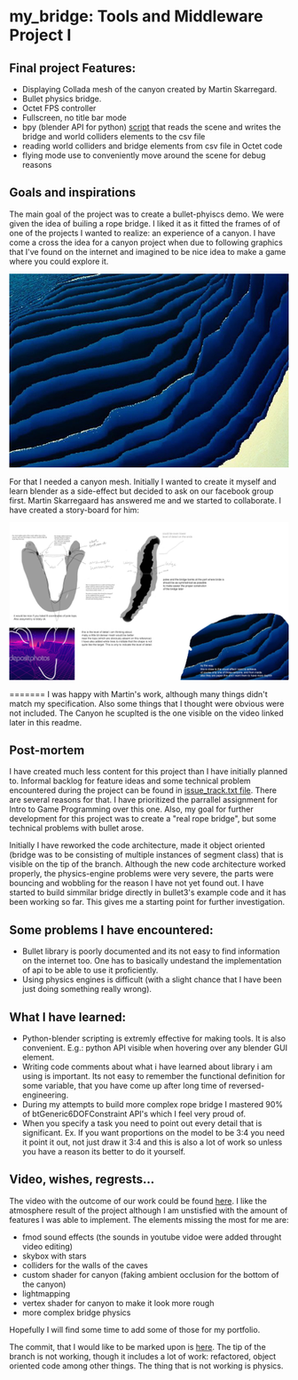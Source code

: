 # my_bridge: Tools and Middleware Project I

## Final project Features:
* Displaying Collada mesh of the canyon created by Martin Skarregard.
* Bullet physics bridge.
* Octet FPS controller
* Fullscreen, no title bar mode
* bpy (blender API for python) [script](https://github.com/witold-gawlowski/octet/blob/Tools_and_Middleware_1/octet/assets/projects/my_bridge/scripts/box_tracker.py) that reads the scene and writes the bridge and world colliders elements to the csv file
* reading world colliders and bridge elements from csv file in Octet code
* flying mode use to conveniently move around the scene for debug reasons

## Goals and inspirations 

The main goal of the project was to create a bullet-phyiscs demo. We were given the idea of builing a rope bridge. I liked it as it fitted the frames of of one of the projects I wanted to realize: an experience of a canyon. I have come a cross the idea for a canyon project when due to following graphics that I've found on the internet and imagined to be nice idea to make a game where you could explore it. 

![inspirtation](https://github.com/witold-gawlowski/octet/blob/Tools_and_Middleware_1/octet/src/projects/my_bridge/Concept/14446003_1212966025441859_1981789854985566161_n.jpg) 

For that I needed a canyon mesh. Initially I wanted to create it myself and learn blender as a side-effect but decided to ask on our facebook group first. Martin Skarregaard has answered me and we started to collaborate. I have created a story-board for him: 

![](https://github.com/witold-gawlowski/octet/blob/Tools_and_Middleware_1/octet/src/projects/my_bridge/Concept/canyon%20mesh%20specification.jpg)


=======
I was happy with Martin's work, although many things didn't match my specification. Also some things that I thought were obvious were not included.
The Canyon he scuplted is the one visible on the video linked later in this readme. 

## Post-mortem
 
I have created much less content for this project than I have initially planned to. Informal backlog for feature ideas and some technical problem encountered during the project can be found in [issue_track.txt file](https://github.com/witold-gawlowski/octet/blob/Tools_and_Middleware_1/octet/src/projects/my_bridge/Concept/issue_tracker.txt). There are several reasons for that. I have prioritized  the parrallel assignment for Intro to Game Programming over this one. Also, my goal for further development for this project was to create a "real rope bridge", but some technical problems with bullet arose. 

Initially I have reworked the code architecture, made it object oriented (bridge was to be consisting of multiple instances of segment class) that is visible on the tip of the branch. 
Although the new code architecture worked properly, the physics-engine problems were very severe, the parts were bouncing and wobbling for the reason I have not yet found out. I have started to build simmilar bridge directly in bullet3's example code and it has been working so far. This gives me a starting point for further investigation. 

## Some problems I have encountered:
* Bullet library is poorly documented and its not easy to find information on the internet too. One has to basically undestand the implementation of api to be able to use it proficiently.
* Using physics engines is difficult (with a slight chance that I have been just doing something really wrong).

## What I have learned:
* Python-blender scripting is extremly effective for making tools. It is also convenient. E.g.: python API visible when hovering over any blender GUI element. 
* Writing code comments about what i have learned about library i am using is important. Its not easy to remember the functional definition for some variable, that you have come up after long time of reversed-engineering.
* During my attempts to build more complex rope bridge I mastered 90% of btGeneric6DOFConstraint API's which I feel very proud of. 
* When you specify a task you need to point out every detail that is significant. Ex. If you want proportions on the model to be 3:4 you need it point it out, not just draw it 3:4 and this is also a lot of work so unless you have a reason its better to do it yourself. 

## Video, wishes, regrests...
The video with the outcome of our work could be found [here](https://www.youtube.com/watch?v=uHrpnjAkioI). I like the atmosphere result of the project although I am unstisfied with the amount of features I was able to implement. The elements missing the most for me are:
* fmod sound effects (the sounds in youtube vidoe were added throught video editing)
* skybox with stars
* colliders for the walls of the caves
* custom shader for canyon (faking ambient occlusion for the bottom of the canyon)
* lightmapping 
* vertex shader for canyon to make it look more rough
* more complex bridge physics

Hopefully I will find some time to add some of those for my portfolio. 

The commit, that I would like to be marked upon is [here](https://github.com/witold-gawlowski/octet/tree/e4f9d0dff4dcd4b0e8cb072813f0d4e0aed31ad5).
The tip of the branch is not working, though it includes a lot of work: refactored, object oriented code among other things. The thing that is not working is physics.

